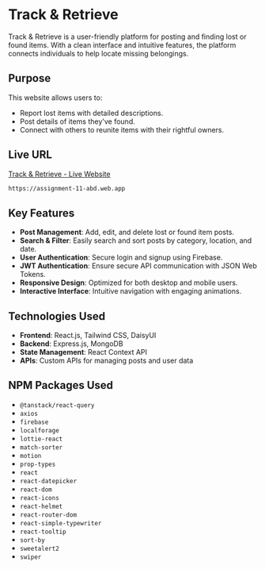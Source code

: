 # Track & Retrieve

Track & Retrieve is a user-friendly platform for posting and finding lost or found items. With a clean interface and intuitive features, the platform connects individuals to help locate missing belongings.

## Purpose

This website allows users to:

- Report lost items with detailed descriptions.
- Post details of items they've found.
- Connect with others to reunite items with their rightful owners.

## Live URL

[Track & Retrieve - Live Website](https://assignment-11-abd.web.app)

```bash
https://assignment-11-abd.web.app
```

## Key Features

- **Post Management**: Add, edit, and delete lost or found item posts.
- **Search & Filter**: Easily search and sort posts by category, location, and date.
- **User Authentication**: Secure login and signup using Firebase.
- **JWT Authentication**: Ensure secure API communication with JSON Web Tokens.
- **Responsive Design**: Optimized for both desktop and mobile users.
- **Interactive Interface**: Intuitive navigation with engaging animations.

## Technologies Used

- **Frontend**: React.js, Tailwind CSS, DaisyUI
- **Backend**: Express.js, MongoDB
- **State Management**: React Context API
- **APIs**: Custom APIs for managing posts and user data

## NPM Packages Used

- `@tanstack/react-query`
- `axios`
- `firebase`
- `localforage`
- `lottie-react`
- `match-sorter`
- `motion`
- `prop-types`
- `react`
- `react-datepicker`
- `react-dom`
- `react-icons`
- `react-helmet`
- `react-router-dom`
- `react-simple-typewriter`
- `react-tooltip`
- `sort-by`
- `sweetalert2`
- `swiper`
